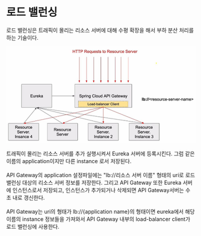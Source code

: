 # 로드 밸런싱

로드 밸런싱은 트래픽이 몰리는 리소스 서버에 대해 수평 확장을 해서 부하 분산 처리를 하는 기술이다.

<kbd><img src="images/Load Balancing/structure.JPG"></kbd>

트래픽이 몰리는 리소스 서버를 추가 실행시켜서 Eureka 서버에 등록시킨다. 그럼 같은 이름의 application이지만 다른 instance 로서 저장된다.
<br/><br/>
API Gateway의 application 설정파일에는 "lb://리소스 서버 이름" 형태의 uri로 로드 밸런싱 대상의 리소스 서버 정보를 저장한다. 그리고 API Gateway 또한 Eureka 서버에 인스턴스로서 저장되고, 인스턴스가 추가되거나 삭제되면 API Gateway서버는 수 초 내로 갱신한다.
<br/><br/>
API Gateway는 uri의 형태가 lb://{application name}의 형태이면 eureka에서 해당 이름의 instance 정보들을 가져와서 API Gateway 내부의 load-balancer client가 로드 밸런싱에 사용한다.
